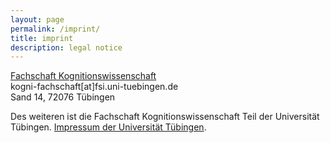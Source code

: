 ```yaml
---
layout: page
permalink: /imprint/
title: imprint
description: legal notice
---
```


[Fachschaft Kognitionswissenschaft](https://www.fs-kogni.uni-tuebingen.de/)  
kogni-fachschaft[at]fsi.uni-tuebingen.de  
Sand 14, 72076 Tübingen

Des weiteren ist die Fachschaft Kognitionswissenschaft Teil der Universität Tübingen.
[Impressum der Universität Tübingen](https://uni-tuebingen.de/impressum/).